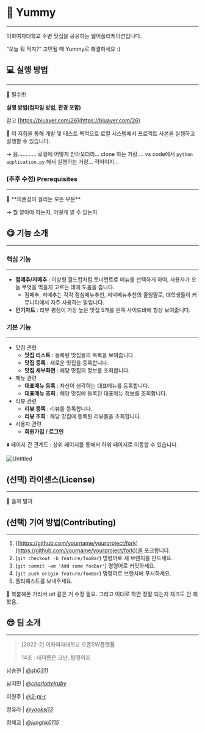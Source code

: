 # 🍕 Yummy

---

이화여자대학교 주변 맛집을 공유하는 웹어플리케이션입니다.

“오늘 뭐 먹지?” 고민될 때 Yummy로 해결하세요 :)

## 💻 실행 방법

---

<aside>
🌟 필수!!!

**실행 방법(컴파일 방법, 환경 포함)**

참고 [https://bluayer.com/26](https://bluayer.com/26)

</aside>

<aside>
🌟 이 지침을 통해 개발 및 테스트 목적으로 로컬 시스템에서 프로젝트 사본을 실행하고 실행할 수 있습니다.

→ 음………… 로컬에 어떻게 받아오더라… clone 하는 거랑…. vs code에서 `python application.py` 해서 실행하는 거랑… 적어야지…

</aside>

### (추후 수정) **Prerequisites**

---

<aside>
🌟 **의존성이 걸리는 모든 부분**

→ 뭘 깔아야 하는지, 어떻게 깔 수 있는지

</aside>

## 😋 기능 소개

---

### 핵심 기능

---

- **점메추/저메추** : 이상형 월드컵처럼 토너먼트로 메뉴를 선택하게 하여, 사용자가 오늘 무엇을 먹을지 고르는 데에 도움을 줍니다.
    - 점메추, 저메추는 각각 점심메뉴추천, 저녁메뉴추천의 줄임말로, 대학생들이 커뮤니티에서 자주 사용하는 말입니다.
- **인기차트** : 리뷰 평점이 가장 높은 맛집 5개를 왼쪽 사이드바에 항상 보여줍니다.

### 기본 기능

---

- 맛집 관련
    - **맛집 리스트** : 등록된 맛집들의 목록을 보여줍니다.
    - **맛집 등록** : 새로운 맛집을 등록합니다.
    - **맛집 세부화면** : 해당 맛집의 정보를 조회합니다.
- 메뉴 관련
    - **대표메뉴 등록** : 자신이 생각하는 대표메뉴를 등록합니다.
    - **대표메뉴 조회** : 해당 맛집에 등록된 대표메뉴 정보를 조회합니다.
- 리뷰 관련
    - **리뷰 등록** : 리뷰를 등록합니다.
    - **리뷰 조회** : 해당 맛집에 등록된 리뷰들을 조회합니다.
- 사용자 관련
    - **회원가입 / 로그인**

⬇️ 페이지 간 관계도 : 상위 페이지를 통해서 하위 페이지로 이동할 수 있습니다.

![Untitled](%E1%84%8C%E1%85%A6%E1%84%86%E1%85%A9%E1%86%A8%20%E1%84%8B%E1%85%A5%E1%86%B9%E1%84%8B%E1%85%B3%E1%86%B7%206bddbfbf6cd9487fa868b3513f84912c/Untitled.png)

## (선택) 라이센스(**License)**

---

<aside>
🌟 쓸까 말까

</aside>

## (선택) **기여 방법(Contributing)**

---

1. ([https://github.com/yourname/yourproject/fork](https://github.com/yourname/yourproject/fork))을 포크합니다.
2. (`git checkout -b feature/fooBar`) 명령어로 새 브랜치를 만드세요.
3. (`git commit -am 'Add some fooBar'`) 명령어로 커밋하세요.
4. (`git push origin feature/fooBar`) 명령어로 브랜치에 푸시하세요.
5. 풀리퀘스트를 보내주세요.

<aside>
🌟 복붙해온 거라서 url 같은 거 수정 필요. 
그리고 이대로 하면 정말 되는지 체크도 안 해봤음.

</aside>

## **😎** 팀 소개

---

> [2022-2] 이화여자대학교 오픈SW플랫폼
> 
> 
> 14조 : 내이름은 코난, 탐정이조
> 

남승현 | [*@sh0311*](https://github.com/sh0311)

남지민 | [*@charlottejruby*](https://github.com/charlottejruby)

이원주 | [*@2-pi-r*](https://github.com/2-pi-r)

정유라 | [*@yooksj13*](https://github.com/yooksj13)

정혜교 | [*@junghk0115*](https://github.com/junghk0115)
